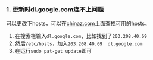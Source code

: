 ### 1. 更新时dl.google.com连不上问题

可以更改下hosts，可以在[chinaz.com](http://ping.chinaz.com/dl.google.com)上面查找可用的hosts。

1. 在搜索栏输入`dl.google.com`，比如找到了`203.208.40.69`
2. 然后`/etc/hosts`，加入`203.208.40.69  dl.google.com  `
3. 在运行`sudo pat-get update`即可

